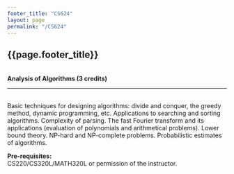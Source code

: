 ```yaml
---
footer_title: "CS624"
layout: page
permalink: "/CS624"
---
```


## {{page.footer_title}}
\
**Analysis of Algorithms (3 credits)**

---
\
Basic techniques for designing algorithms: divide and conquer, the greedy method, dynamic programming, etc. Applications to searching and sorting algorithms. Complexity of parsing. The fast Fourier transform and its applications (evaluation of polynomials and arithmetical problems). Lower bound theory. NP-hard and NP-complete problems. Probabilistic estimates of algorithms.

**Pre-requisites:**
\
CS220/CS320L/MATH320L or permission of the instructor.
